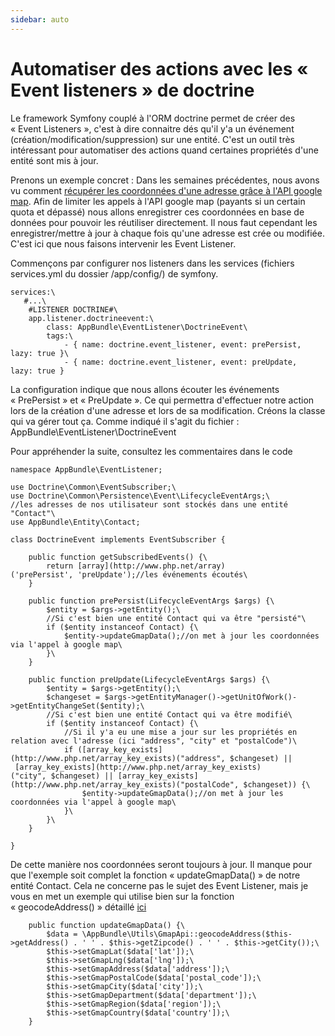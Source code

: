 ```yaml
---
sidebar: auto
---
```

# Automatiser des actions avec les « Event listeners » de doctrine

Le framework Symfony couplé à l'ORM doctrine permet de créer des « Event Listeners », c'est à dire connaitre dés qu'il y'a un événement (création/modification/suppression) sur une entité. C'est un outil très intéressant pour automatiser des actions quand certaines propriétés d'une entité sont mis à jour.

Prenons un exemple concret : Dans les semaines précédentes, nous avons vu comment [récupérer les coordonnées d'une adresse grâce à l'API google map](https://numa-bord.com/miniblog/php-google-map-api-recuperer-coordonees-gps-depuis-adresse-format-humain/). Afin de limiter les appels à l'API google map (payants si un certain quota et dépassé) nous allons enregistrer ces coordonnées en base de données pour pouvoir les réutiliser directement. Il nous faut cependant les enregistrer/mettre à jour à chaque fois qu'une adresse est crée ou modifiée. C'est ici que nous faisons intervenir les Event Listener.

Commençons par configurer nos listeners dans les services (fichiers services.yml du dossier /app/config/) de symfony.
````
services:\
   #...\
    #LISTENER DOCTRINE#\
    app.listener.doctrineevent:\
        class: AppBundle\EventListener\DoctrineEvent\
        tags:\
            - { name: doctrine.event_listener, event: prePersist, lazy: true }\
            - { name: doctrine.event_listener, event: preUpdate, lazy: true }
````


La configuration indique que nous allons écouter les événements « PrePersist » et « PreUpdate ». Ce qui permettra d'effectuer notre action lors de la création d'une adresse et lors de sa modification. Créons la classe qui va gérer tout ça. Comme indiqué il s'agit du fichier : AppBundle\EventListener\DoctrineEvent

Pour appréhender la suite, consultez les commentaires dans le code
````
namespace AppBundle\EventListener;

use Doctrine\Common\EventSubscriber;\
use Doctrine\Common\Persistence\Event\LifecycleEventArgs;\
//les adresses de nos utilisateur sont stockés dans une entité "Contact"\
use AppBundle\Entity\Contact;

class DoctrineEvent implements EventSubscriber {

    public function getSubscribedEvents() {\
        return [array](http://www.php.net/array)('prePersist', 'preUpdate');//les événements écoutés\
    }

    public function prePersist(LifecycleEventArgs $args) {\
        $entity = $args->getEntity();\
        //Si c'est bien une entité Contact qui va être "persisté"\
        if ($entity instanceof Contact) {\
            $entity->updateGmapData();//on met à jour les coordonnées via l'appel à google map\
        }\
    }

    public function preUpdate(LifecycleEventArgs $args) {\
        $entity = $args->getEntity();\
        $changeset = $args->getEntityManager()->getUnitOfWork()->getEntityChangeSet($entity);\
        //Si c'est bien une entité Contact qui va être modifié\
        if ($entity instanceof Contact) {\
            //Si il y'a eu une mise a jour sur les propriétés en relation avec l'adresse (ici "address", "city" et "postalCode")\
            if ([array_key_exists](http://www.php.net/array_key_exists)("address", $changeset) || [array_key_exists](http://www.php.net/array_key_exists)("city", $changeset) || [array_key_exists](http://www.php.net/array_key_exists)("postalCode", $changeset)) {\
                $entity->updateGmapData();//on met à jour les coordonnées via l'appel à google map\
            }\
        }\
    }

}
````

De cette manière nos coordonnées seront toujours à jour. Il manque pour que l'exemple soit complet la fonction « updateGmapData() » de notre entité Contact. Cela ne concerne pas le sujet des Event Listener, mais je vous en met un exemple qui utilise bien sur la fonction « geocodeAddress() » détaillé [ici](https://numa-bord.com/miniblog/php-google-map-api-recuperer-coordonees-gps-depuis-adresse-format-humain/)
````
    public function updateGmapData() {\
        $data = \AppBundle\Utils\GmapApi::geocodeAddress($this->getAddress() . ' ' . $this->getZipcode() . ' ' . $this->getCity());\
        $this->setGmapLat($data['lat']);\
        $this->setGmapLng($data['lng']);\
        $this->setGmapAddress($data['address']);\
        $this->setGmapPostalCode($data['postal_code']);\
        $this->setGmapCity($data['city']);\
        $this->setGmapDepartment($data['department']);\
        $this->setGmapRegion($data['region']);\
        $this->setGmapCountry($data['country']);\
    }
````
